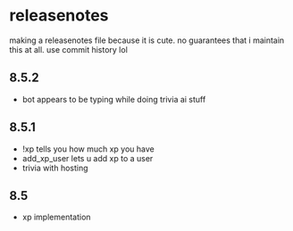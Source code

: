 # releasenotes
making a releasenotes file because it is cute. no guarantees that i maintain this at all. use commit history lol

## 8.5.2
- bot appears to be typing while doing trivia ai stuff

## 8.5.1
- !xp tells you how much xp you have
- add_xp_user lets u add xp to a user
- trivia with hosting

## 8.5
- xp implementation